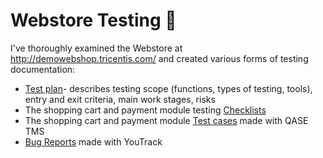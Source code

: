 # Webstore Testing 🛒

I've thoroughly examined the Webstore at http://demowebshop.tricentis.com/ and created various forms of testing documentation: 

 <ul>
<li>  <a href="https://docs.google.com/spreadsheets/d/16krBv6Jabk3qJGJLq6K4PcOnR-w-ybE-gC-GyuNNWn8/edit?usp=sharing">Test plan</a>- describes testing scope (functions, types of testing, tools), entry and exit criteria, main work stages, risks </li> 
<li>  The shopping cart and payment module testing <a href="https://docs.google.com/spreadsheets/d/1R70osqwKOiKxO7jai11IsxBSnajkva2ENSdmXIPDqQA/edit?usp=sharing"> Checklists </a> </li>
<li>  The shopping cart and payment module <a href="https://drive.google.com/file/d/1A34_uAw8a7MqtKbj1d8NA2Q_wBjOMiSP/view?usp=sharing">Test cases</a> made with QASE TMS   </li>
<li>  <a href="https://drive.google.com/drive/folders/1yo0KwXsfc2XslVhXnI9ZhvMyIh1IXJ4X?usp=sharing">Bug Reports</a> made with YouTrack</li>
</ul>
